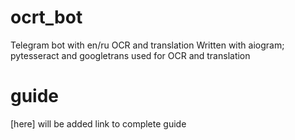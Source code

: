 # ocrt_bot
Telegram bot with en/ru OCR and translation
Written with aiogram; pytesseract and googletrans used for OCR and translation
# guide
[here] will be added link to complete guide
